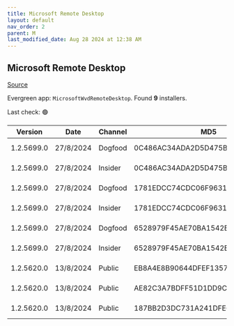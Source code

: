 ```yaml
---
title: Microsoft Remote Desktop
layout: default
nav_order: 2
parent: M
last_modified_date: Aug 28 2024 at 12:38 AM
---
```


## Microsoft Remote Desktop

[Source](https://docs.microsoft.com/en-us/azure/virtual-desktop/connect-windows-7-10)

Evergreen app: `MicrosoftWvdRemoteDesktop`. Found **9** installers.

Last check: 🟢

| Version    | Date      | Channel | MD5                              | Sha2                                                                                                                             | Architecture | Filename                           | URI                                                                                                                                    |
| ---------- | --------- | ------- | -------------------------------- | -------------------------------------------------------------------------------------------------------------------------------- | ------------ | ---------------------------------- | -------------------------------------------------------------------------------------------------------------------------------------- |
| 1.2.5699.0 | 27/8/2024 | Dogfood | 0C486AC34ADA2D5D475BDDEAD62F1C13 | 8764C472F2A524689E784662150C78A019D7F079CFE61A2AF5D44E29223D549AC174FA45A1F8578C395A179267400DC70A8BB9963287383F4AE18CF73EEA2D71 | ARM64        | RemoteDesktop_1.2.5699.0_ARM64.msi | [https://query.prod.cms.rt.microsoft.com/cms/api/am/binary/RW1ohup](https://query.prod.cms.rt.microsoft.com/cms/api/am/binary/RW1ohup) |
| 1.2.5699.0 | 27/8/2024 | Insider | 0C486AC34ADA2D5D475BDDEAD62F1C13 | 8764C472F2A524689E784662150C78A019D7F079CFE61A2AF5D44E29223D549AC174FA45A1F8578C395A179267400DC70A8BB9963287383F4AE18CF73EEA2D71 | ARM64        | RemoteDesktop_1.2.5699.0_ARM64.msi | [https://query.prod.cms.rt.microsoft.com/cms/api/am/binary/RW1ohup](https://query.prod.cms.rt.microsoft.com/cms/api/am/binary/RW1ohup) |
| 1.2.5699.0 | 27/8/2024 | Dogfood | 1781EDCC74CDC06F963170471C668ED7 | E8B886868DA813234C304669B3B4967FCFFEDA04E838FA56880C5A038197D237D916B70562C65A26268C244613CF1FB1E2CB0B1D9502F42B0D029BAB06A8F6EA | x64          | RemoteDesktop_1.2.5699.0_x64.msi   | [https://query.prod.cms.rt.microsoft.com/cms/api/am/binary/RW1ok2P](https://query.prod.cms.rt.microsoft.com/cms/api/am/binary/RW1ok2P) |
| 1.2.5699.0 | 27/8/2024 | Insider | 1781EDCC74CDC06F963170471C668ED7 | E8B886868DA813234C304669B3B4967FCFFEDA04E838FA56880C5A038197D237D916B70562C65A26268C244613CF1FB1E2CB0B1D9502F42B0D029BAB06A8F6EA | x64          | RemoteDesktop_1.2.5699.0_x64.msi   | [https://query.prod.cms.rt.microsoft.com/cms/api/am/binary/RW1ok2P](https://query.prod.cms.rt.microsoft.com/cms/api/am/binary/RW1ok2P) |
| 1.2.5699.0 | 27/8/2024 | Dogfood | 6528979F45AE70BA1542BF8C27A679B2 | 4EBA49AE2037106A15C0050DCFCB8E60B916D06CEC320DFF23733216D9766365AAD754B13624A35C66A9B466489FC85A240538B3BC6153255293517BEF8D5047 | x86          | RemoteDesktop_1.2.5699.0_x86.msi   | [https://query.prod.cms.rt.microsoft.com/cms/api/am/binary/RW1ok2O](https://query.prod.cms.rt.microsoft.com/cms/api/am/binary/RW1ok2O) |
| 1.2.5699.0 | 27/8/2024 | Insider | 6528979F45AE70BA1542BF8C27A679B2 | 4EBA49AE2037106A15C0050DCFCB8E60B916D06CEC320DFF23733216D9766365AAD754B13624A35C66A9B466489FC85A240538B3BC6153255293517BEF8D5047 | x86          | RemoteDesktop_1.2.5699.0_x86.msi   | [https://query.prod.cms.rt.microsoft.com/cms/api/am/binary/RW1ok2O](https://query.prod.cms.rt.microsoft.com/cms/api/am/binary/RW1ok2O) |
| 1.2.5620.0 | 13/8/2024 | Public  | EB8A4E8B90644DFEF135731A1AE38207 | F88601E8B044FDD9F041655236E2FF646B44875FDBABC3F8D9E929E13838BDD0DD54C68E2ADF0B4DA9301BA2A4D831F29BE9E5F058DD583BC9CCDD3FA4970E58 | ARM64        | RemoteDesktop_1.2.5620.0_ARM64.msi | [https://query.prod.cms.rt.microsoft.com/cms/api/am/binary/RW1nWz6](https://query.prod.cms.rt.microsoft.com/cms/api/am/binary/RW1nWz6) |
| 1.2.5620.0 | 13/8/2024 | Public  | AE82C3A7BDFF51D1DD9C708F0815671D | 27CD871E12F2A6F999131CF52BB6C249536B7B24E8604B143B4B8B3A2A70578DB84109A271660CE70C4194CD3C616FB779C88D5A9C4F9ED9987B99B2B8D2B364 | x64          | RemoteDesktop_1.2.5620.0_x64.msi   | [https://query.prod.cms.rt.microsoft.com/cms/api/am/binary/RW1nRjx](https://query.prod.cms.rt.microsoft.com/cms/api/am/binary/RW1nRjx) |
| 1.2.5620.0 | 13/8/2024 | Public  | 187BB2D3DC731A241DFE62580B8B5D88 | 878F21384EF6543EEDE7A5C50F0798DEB838508F2EC2CDB338DE233309D7B6932BAB851ACFB2954D6C47C6A3BADF2FA0C0E1C2C26779004F87330345688ABD74 | x86          | RemoteDesktop_1.2.5620.0_x86.msi   | [https://query.prod.cms.rt.microsoft.com/cms/api/am/binary/RW1nOOd](https://query.prod.cms.rt.microsoft.com/cms/api/am/binary/RW1nOOd) |
